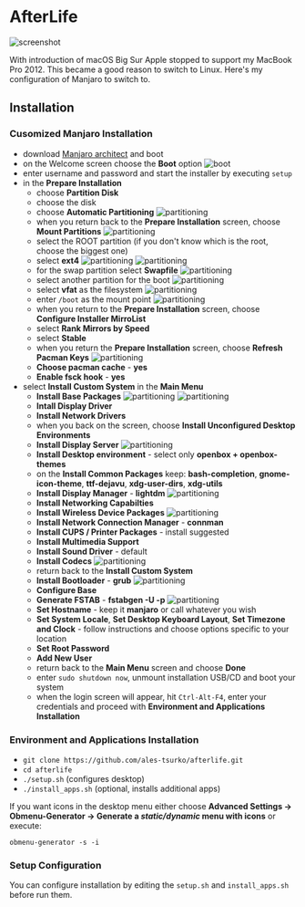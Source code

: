 # AfterLife

![screenshot](screenshot.png)

With introduction of macOS Big Sur Apple stopped to support my MacBook Pro 2012.
This became a good reason to switch to Linux.
Here's my configuration of Manjaro to switch to.




## Installation


### Cusomized Manjaro Installation

- download [Manjaro architect](https://manjaro.org/downloads/official/architect/) and boot
- on the Welcome screen choose the **Boot** option
![boot](img/img00001.png)
- enter username and password and start the installer by executing `setup`
- in the **Prepare Installation**
  - choose **Partition Disk**
  - choose the disk
  - choose **Automatic Partitioning**
  ![partitioning](img/img00002.png)
  - when you return back to the **Prepare Installation** screen, choose **Mount Partitions**
  ![partitioning](img/img00003.png)
  - select the ROOT partition (if you don't know which is the root, choose the biggest one)
  - select **ext4**
  ![partitioning](img/img00004.png)
  ![partitioning](img/img00005.png)
  - for the swap partition select **Swapfile**
  ![partitioning](img/img00006.png)
  - select another partition for the boot
  ![partitioning](img/img00007.png)
  - select **vfat** as the filesystem
  ![partitioning](img/img00008.png)
  - enter `/boot` as the mount point
  ![partitioning](img/img00009.png)
  - when you return to the **Prepare Installation** screen, choose **Configure Installer MirroList**
  - select **Rank Mirrors by Speed**
  - select **Stable**
  - when you return the **Prepare Installation** screen, choose **Refresh Pacman Keys**
  ![partitioning](img/img00010.png)
  - **Choose pacman cache** - **yes**
  - **Enable fsck hook** - **yes**
- select **Install Custom System** in the **Main Menu**
  - **Install Base Packages**
  ![partitioning](img/img00011.png)
  ![partitioning](img/img00012.png)
  - **Intall Display Driver**
  - **Install Network Drivers**
  - when you back on the screen, choose **Install Unconfigured Desktop Environments**
  - **Install Display Server**
  ![partitioning](img/img00013.png)
  - **Install Desktop environment** - select only **openbox + openbox-themes**
  - on the **Install Common Packages** keep: **bash-completion**, **gnome-icon-theme**, **ttf-dejavu**,
  **xdg-user-dirs**, **xdg-utils**
  - **Install Display Manager** - **lightdm**
  ![partitioning](img/img00014.png)
  - **Install Networking Capabilties**
  - **Install Wireless Device Packages**
  ![partitioning](img/img00015.png)
  - **Install Network Connection Manager** - **connman**
  - **Install CUPS / Printer Packages** - install suggested
  - **Install Multimedia Support**
  - **Install Sound Driver** - default
  - **Install Codecs**
  ![partitioning](img/img00016.png)
  - return back to the **Install Custom System**
  - **Install Bootloader** - **grub**
  ![partitioning](img/img00017.png)
  - **Configure Base**
  - **Generate FSTAB** - **fstabgen -U -p**
  ![partitioning](img/img00018.png)
  - **Set Hostname** - keep it **manjaro** or call whatever you wish
  - **Set System Locale**, **Set Desktop Keyboard Layout**, **Set Timezone and Clock** -
  follow instructions and choose options specific to your location
  - **Set Root Password**
  - **Add New User**
  - return back to the **Main Menu** screen and choose **Done**
  - enter `sudo shutdown now`, unmount installation USB/CD and boot your system
  - when the login screen will appear, hit `Ctrl-Alt-F4`, enter your credentials and 
  proceed with **Environment and Applications Installation**


### Environment and Applications Installation

- `git clone https://github.com/ales-tsurko/afterlife.git`
- `cd afterlife`
- `./setup.sh` (configures desktop)
- `./install_apps.sh` (optional, installs additional apps)

If you want icons in the desktop menu either choose 
**Advanced Settings -> Obmenu-Generator -> Generate a _static/dynamic_ menu with icons**
or execute:

```
obmenu-generator -s -i
```


### Setup Configuration

You can configure installation by editing the `setup.sh` and `install_apps.sh` 
before run them.
